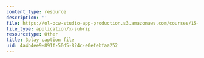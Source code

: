 ```yaml
---
content_type: resource
description: ''
file: https://ol-ocw-studio-app-production.s3.amazonaws.com/courses/15-s50-poker-theory-and-analytics-january-iap-2015/4a4b4ee9891f50d5824ce0efebfaa252_IZZ4y5GfdOU.vtt
file_type: application/x-subrip
resourcetype: Other
title: 3play caption file
uid: 4a4b4ee9-891f-50d5-824c-e0efebfaa252
---
```

